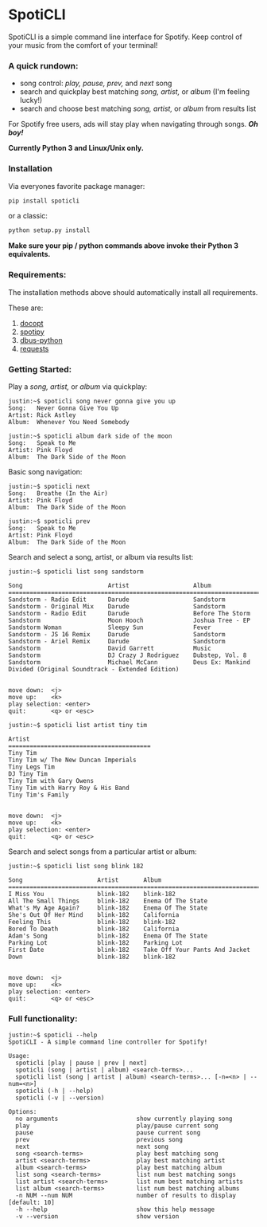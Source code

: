# SpotiCLI

SpotiCLI is a simple command line interface for Spotify.  Keep control of your music from the comfort of your terminal!

### A quick rundown:
*  song control: _play, pause, prev,_ and _next_ song
*  search and quickplay best matching _song, artist,_ or _album_ (I'm feeling lucky!)
*  search and choose best matching _song, artist,_ or _album_ from results list

For Spotify free users, ads will stay play when navigating through songs.  **_Oh boy!_**

**Currently Python 3 and Linux/Unix only.**

### Installation

Via everyones favorite package manager:

```python
pip install spoticli
```
or a classic:
```python
python setup.py install
```
**Make sure your pip / python commands above invoke their Python 3 equivalents.**

### Requirements:

The installation methods above should automatically install all requirements.  

These are:
1. [docopt](https://github.com/docopt/docopt)
2. [spotipy](https://github.com/plamere/spotipy)
3. [dbus-python](https://pypi.python.org/pypi/dbus-python/)
4. [requests](https://github.com/kennethreitz/requests)

### Getting Started:

Play a _song, artist,_ or _album_ via quickplay:

```
justin:~$ spoticli song never gonna give you up
Song:	Never Gonna Give You Up
Artist:	Rick Astley
Album:	Whenever You Need Somebody
```

```
justin:~$ spoticli album dark side of the moon
Song:	Speak to Me
Artist:	Pink Floyd
Album:	The Dark Side of the Moon
```

Basic song navigation:

```
justin:~$ spoticli next
Song:	Breathe (In the Air)
Artist:	Pink Floyd
Album:	The Dark Side of the Moon
```

```
justin:~$ spoticli prev
Song:	Speak to Me
Artist:	Pink Floyd
Album:	The Dark Side of the Moon
```

Search and select a song, artist, or album via results list:

```
justin:~$ spoticli list song sandstorm

Song                        Artist                  Album                                                                
=========================================================================================================================
Sandstorm - Radio Edit      Darude                  Sandstorm                                                            
Sandstorm - Original Mix    Darude                  Sandstorm                                                            
Sandstorm - Radio Edit      Darude                  Before The Storm                                                     
Sandstorm                   Moon Hooch              Joshua Tree - EP                                                     
Sandstorm Woman             Sleepy Sun              Fever                                                                
Sandstorm - JS 16 Remix     Darude                  Sandstorm                                                            
Sandstorm - Ariel Remix     Darude                  Sandstorm                                                            
Sandstorm                   David Garrett           Music                                                                
Sandstorm                   DJ Crazy J Rodriguez    Dubstep, Vol. 8                                                      
Sandstorm                   Michael McCann          Deus Ex: Mankind Divided (Original Soundtrack - Extended Edition)    


move down:	<j>
move up:	<k>
play selection:	<enter>
quit:		<q> or <esc>
```

```
justin:~$ spoticli list artist tiny tim

Artist                                  
========================================
Tiny Tim                                
Tiny Tim w/ The New Duncan Imperials    
Tiny Legs Tim                           
DJ Tiny Tim                             
Tiny Tim with Gary Owens                
Tiny Tim with Harry Roy & His Band      
Tiny Tim's Family                       


move down:	<j>
move up:	<k>
play selection:	<enter>
quit:		<q> or <esc>
```

Search and select songs from a particular artist or album:

```
justin:~$ spoticli list song blink 182

Song                     Artist       Album                             
========================================================================
I Miss You               blink-182    blink-182                         
All The Small Things     blink-182    Enema Of The State                
What's My Age Again?     blink-182    Enema Of The State                
She's Out Of Her Mind    blink-182    California                        
Feeling This             blink-182    blink-182                         
Bored To Death           blink-182    California                        
Adam's Song              blink-182    Enema Of The State                
Parking Lot              blink-182    Parking Lot                       
First Date               blink-182    Take Off Your Pants And Jacket    
Down                     blink-182    blink-182                         


move down:	<j>
move up:	<k>
play selection:	<enter>
quit:		<q> or <esc>
```

### Full functionality:

```
justin:~$ spoticli --help
SpotiCLI - A simple command line controller for Spotify!

Usage:
  spoticli [play | pause | prev | next]
  spoticli (song | artist | album) <search-terms>...
  spoticli list (song | artist | album) <search-terms>... [-n=<n> | --num=<n>]
  spoticli (-h | --help)
  spoticli (-v | --version)

Options:
  no arguments                      show currently playing song
  play                              play/pause current song
  pause                             pause current song
  prev                              previous song
  next                              next song
  song <search-terms>               play best matching song
  artist <search-terms>             play best matching artist
  album <search-terms>              play best matching album
  list song <search-terms>          list num best matching songs
  list artist <search-terms>        list num best matching artists
  list album <search-terms>         list num best matching albums
  -n NUM --num NUM                  number of results to display [default: 10]
  -h --help                         show this help message
  -v --version                      show version
```
